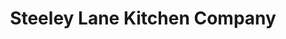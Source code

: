 ---
title: "Steeley Lane Kitchen Company"
url: /chorley/steeley-lane-kitchen-company/
shop: kitchen
---